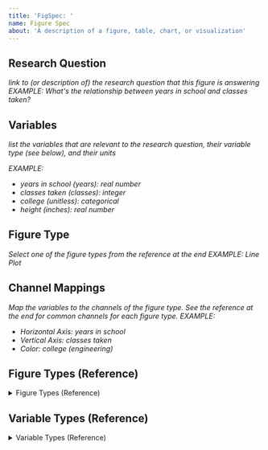 ```yaml
---
title: 'FigSpec: '
name: Figure Spec
about: 'A description of a figure, table, chart, or visualization'
---
```


## Research Question
*link to (or description of) the research question that this figure is answering*
*EXAMPLE: What's the relationship between years in school and classes taken?*

## Variables
*list the variables that are relevant to the research question, their variable type (see below), and their units*

*EXAMPLE:*
- *years in school (years): real number*
- *classes taken (classes): integer*
- *college (unitless): categorical*
- *height (inches): real number*

## Figure Type
*Select one of the figure types from the reference at the end*
*EXAMPLE: Line Plot*

## Channel Mappings
*Map the variables to the channels of the figure type. See the reference at the end for common channels for each figure type.*
*EXAMPLE:*
- *Horizontal Axis: years in school*
- *Vertical Axis: classes taken*
- *Color: college (engineering)*

## Figure Types (Reference)
<details><summary>Figure Types (Reference)</summary>
<ul>
<li>Bar Chart
    <ul>
    <li><input type="checkbox"> Facet Row: unmapped</li>
    <li><input type="checkbox"> Facet Column: unmapped</li>
    <li><input type="checkbox"> Stack: unmapped</li>
    <li><input type="checkbox"> Color: unmapped</li>
    <li><input type="checkbox"> Size: unmapped</li>
    <li><input type="checkbox"> Shape: unmapped</li>
    <li><input type="checkbox"> Orientation: unmapped</li>
    <li><input type="checkbox"> Horizontal Axis:</li>
    <li><input type="checkbox"> Vertical Axis:</li>
    </ul>
</li>
<li>Line Chart
    <ul>
    <li><input type="checkbox"> Facet Row: unmapped</li>
    <li><input type="checkbox"> Facet Column: unmapped</li>
    <li><input type="checkbox"> Stack: unmapped</li>
    <li><input type="checkbox"> Color: unmapped</li>
    <li><input type="checkbox"> Size: unmapped</li>
    <li><input type="checkbox"> Shape: unmapped</li>
    <li><input type="checkbox"> Orientation: unmapped</li>
    <li><input type="checkbox"> Horizontal Axis:</li>
    <li><input type="checkbox"> Vertical Axis:</li>
    </ul>
</li>
<li>Scatter Plot
    Channels:
    <ul>
    <li><input type="checkbox"> Facet Row: unmapped</li>
    <li><input type="checkbox"> Facet Column: unmapped</li>
    <li><input type="checkbox"> Stack: unmapped</li>
    <li><input type="checkbox"> Color: unmapped</li>
    <li><input type="checkbox"> Size: unmapped</li>
    <li><input type="checkbox"> Shape: unmapped</li>
    <li><input type="checkbox"> Orientation: unmapped</li>
    <li><input type="checkbox"> Horizontal Axis:</li>
    <li><input type="checkbox"> Vertical Axis:</li>
    </ul>
</li>
<li>Pie Chart
    Channels:
    <ul>
    <li><input type="checkbox"> Facet Row: unmapped</li>
    <li><input type="checkbox"> Facet Column: unmapped</li>
    <li><input type="checkbox"> Stack: unmapped</li>
    <li><input type="checkbox"> Color: unmapped</li>
    <li><input type="checkbox"> Size: unmapped</li>
    <li><input type="checkbox"> Shape: unmapped</li>
    <li><input type="checkbox"> Orientation: unmapped</li>
    <li><input type="checkbox"> Horizontal Axis:</li>
    <li><input type="checkbox"> Vertical Axis:</li>
    </ul>
</li>
<li>Histogram
    Channels:
    <ul>
    <li><input type="checkbox"> Facet Row: unmapped</li>
    <li><input type="checkbox"> Facet Column: unmapped</li>
    <li><input type="checkbox"> Stack: unmapped</li>
    <li><input type="checkbox"> Color: unmapped</li>
    <li><input type="checkbox"> Size: unmapped</li>
    <li><input type="checkbox"> Shape: unmapped</li>
    <li><input type="checkbox"> Orientation: unmapped</li>
    <li><input type="checkbox"> Horizontal Axis:</li>
    <li><input type="checkbox"> Vertical Axis:</li>
    </ul>
</li>
<li>Box Plot
    Channels:
    <ul>
    <li><input type="checkbox"> Facet Row: unmapped</li>
    <li><input type="checkbox"> Facet Column: unmapped</li>
    <li><input type="checkbox"> Stack: unmapped</li>
    <li><input type="checkbox"> Color: unmapped</li>
    <li><input type="checkbox"> Size: unmapped</li>
    <li><input type="checkbox"> Shape: unmapped</li>
    <li><input type="checkbox"> Orientation: unmapped</li>
    <li><input type="checkbox"> Horizontal Axis:</li>
    <li><input type="checkbox"> Vertical Axis:</li>
    </ul>
</li>
<li>Heatmap
    Channels:
    <ul>
    <li><input type="checkbox"> Facet Row: unmapped</li>
    <li><input type="checkbox"> Facet Column: unmapped</li>
    <li><input type="checkbox"> Stack: unmapped</li>
    <li><input type="checkbox"> Color: unmapped</li>
    <li><input type="checkbox"> Size: unmapped</li>
    <li><input type="checkbox"> Shape: unmapped</li>
    <li><input type="checkbox"> Orientation: unmapped</li>
    <li><input type="checkbox"> Horizontal Axis:</li>
    <li><input type="checkbox"> Vertical Axis:</li>
    </ul>
</li>
<li>Table
    Channels:
    <ul>
    <li><input type="checkbox"> Row:</li>
    <li><input type="checkbox"> Column:</li>
    <li><input type="checkbox"> Cell Highlight: unmapped</li>
    </ul>
</li>
</ul>
</details>

## Variable Types (Reference)
<details><summary>Variable Types (Reference)</summary>
<ul>
    <li><em>real number</em>: These are numbers that can be represented on a continuous scale, like weight in kilograms or height in meters.</li>
    <li><em>integer</em>: These are numbers that can be represented on a discrete scale, like the number of classes you are enrolled in or the number of siblings you have.</li>
    <li><em>categorical</em>: These are variables that take on a finite set of values, like the type of college you are in or the color of your eyes.</li>
    <li><em>ordinal</em>: These are variables that take on a finite set of values that have a natural order, like the size of a t-shirt or the rating of a movie.</li>
</ul>
</details>
